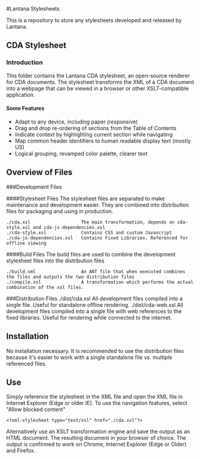 #Lantana Stylesheets

This is a repository to store any stylesheets developed and released by Lantana. 


## CDA Stylesheet
### Introduction
This folder contains the Lantana CDA stylesheet, an open-source
renderer for CDA documents. The stylesheet transforms the XML of a CDA document
into a webpage that can be viewed in a browser or other XSLT-compatible application.

#### Some Features
-	Adapt to any device, including paper (responsive)
-	Drag and drop re-ordering of sections from the Table of Contents
-	Indicate context by highlighting current section while navigating
-	Map common header identifiers to human readable display text (mostly US)
-	Logical grouping, revamped color palette, clearer text

## Overview of Files

###Development Files

####Stylesheet Files
The stylesheet files are separated to make maintenance and development easier. They are combined into distribution files for packaging and using in production.

    ./cda.xsl                   The main transformation, depends on cda-style.xsl and cda-js-dependencies.xsl
    ./cda-style.xsl             Contains CSS and custom Javascript
    ./cda-js-dependencies.xsl   Contains Fixed Libraries. Referenced for offline viewing


####Build Files
The build files are used to combine the development stylesheet files into the distribution files

    ./build.xml                 An ANT file that when executed combines the files and outputs the two distribution files
    ./compile.xsl               A transformation which performs the actual combination of the xsl files. 

###Distribution Files
    ./dist/cda.xsl              All development files compiled into a single file. Useful for standalone offline rendering.
    ./dist/cda-web.xsl          All development files compiled into a single file with web references to the fixed libraries. Useful for rendering while connected to the internet.


## Installation
No installation necessary. It is recommended to use the distribution files because it's easier to work with a single standalone file vs. multiple referenced files.

## Use
Simply reference the stylesheet in the XML file and open the XML file in
Internet Explorer (Edge or older IE). To use the navigation features, select
"Allow blocked content"
```
<?xml-stylesheet type="text/xsl" href="./cda.xsl"?>
```
Alternatively use an XSLT transformation engine and save the output as an HTML document. The resulting document in your browser of
choice. The output is confirmed to work on Chrome, Internet Explorer (Edge or Older)
and Firefox.
